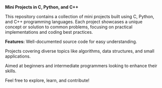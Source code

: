 **Mini Projects in C, Python, and C++**

This repository contains a collection of mini projects built using C, Python, and C++ programming languages. Each project showcases a unique concept or solution to common problems, focusing on practical implementations and coding best practices.

**Features:**
Well-documented source code for easy understanding.

Projects covering diverse topics like algorithms, data structures, and small applications.

Aimed at beginners and intermediate programmers looking to enhance their skills.

Feel free to explore, learn, and contribute!
